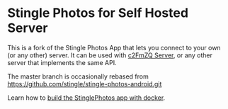 # Stingle Photos for Self Hosted Server

This is a fork of the Stingle Photos App that lets you connect to your own (or
any other) server. It can be used with [c2FmZQ Server](https://c2FmZQ.org), or
any other server that implements the same API.

The master branch is occasionally rebased from https://github.com/stingle/stingle-photos-android.git

Learn how to [build the StinglePhotos app with docker](https://github.com/c2FmZQ/c2FmZQ/blob/main/HOWTO-Build-android-app.md).

